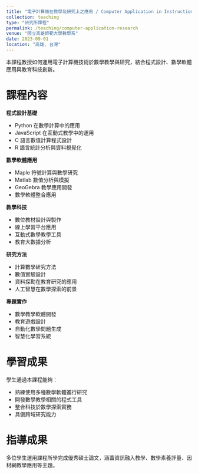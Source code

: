 ```yaml
---
title: "電子計算機在教學及研究上之應用 / Computer Application in Instruction Research"
collection: teaching
type: "研究所課程"
permalink: /teaching/computer-application-research
venue: "國立高雄師範大學數學系"
date: 2023-09-01
location: "高雄, 台灣"
---
```


本課程教授如何運用電子計算機技術於數學教學與研究，結合程式設計、數學軟體應用與教育科技創新。

課程內容
======

**程式設計基礎**
- Python 在數學計算中的應用
- JavaScript 在互動式教學中的運用
- C 語言數值計算程式設計
- R 語言統計分析與資料視覺化

**數學軟體應用**
- Maple 符號計算與數學研究
- Matlab 數值分析與模擬
- GeoGebra 教學應用開發
- 數學軟體整合應用

**教學科技**
- 數位教材設計與製作
- 線上學習平台應用
- 互動式數學教學工具
- 教育大數據分析

**研究方法**
- 計算數學研究方法
- 數值實驗設計
- 資料探勘在教育研究的應用
- 人工智慧在數學探索的前景

**專題實作**
- 數學教學軟體開發
- 教育遊戲設計
- 自動化數學問題生成
- 智慧化學習系統

學習成果
======

學生通過本課程能夠：
- 熟練使用多種數學軟體進行研究
- 開發數學教學相關的程式工具
- 整合科技於數學探索實務
- 具備跨域研究能力

指導成果
======
多位學生運用課程所學完成優秀碩士論文，涵蓋資訊融入教學、數學素養評量、因材網教學應用等主題。

